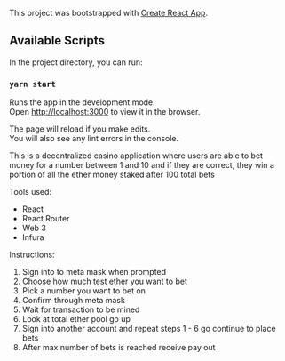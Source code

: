 This project was bootstrapped with [Create React App](https://github.com/facebook/create-react-app).

## Available Scripts

In the project directory, you can run:

### `yarn start`

Runs the app in the development mode.<br />
Open [http://localhost:3000](http://localhost:3000) to view it in the browser.

The page will reload if you make edits.<br />
You will also see any lint errors in the console.

This is a decentralized casino application where users are able to bet money for a number between 1 and 10 and if they are correct, they win a portion of all the ether money staked after 100 total bets

Tools used:

- React
- React Router
- Web 3
- Infura

Instructions:

1. Sign into to meta mask when prompted
2. Choose how much test ether you want to bet
3. Pick a number you want to bet on
4. Confirm through meta mask
5. Wait for transaction to be mined
6. Look at total ether pool go up
7. Sign into another account and repeat steps 1 - 6 go continue to place bets
8. After max number of bets is reached receive pay out
